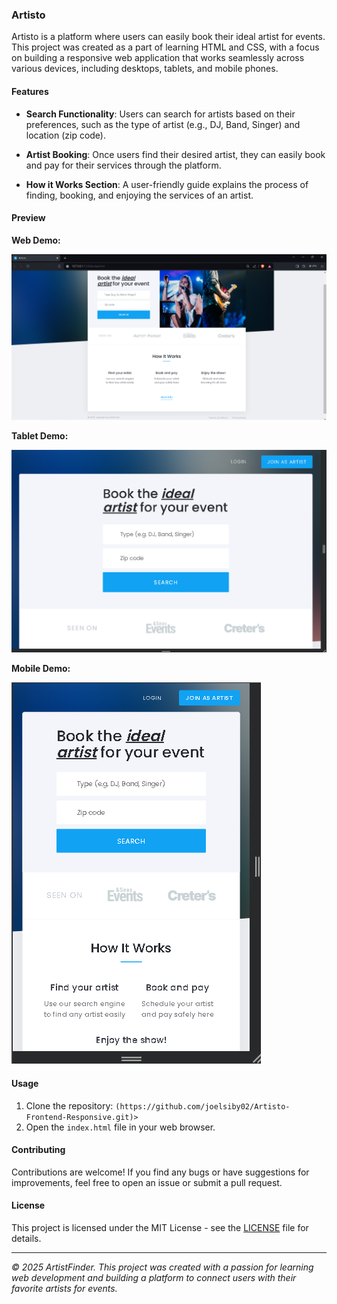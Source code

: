 ### Artisto

Artisto is a platform where users can easily book their ideal artist for events. This project was created as a part of learning HTML and CSS, with a focus on building a responsive web application that works seamlessly across various devices, including desktops, tablets, and mobile phones.

#### Features

- **Search Functionality**: Users can search for artists based on their preferences, such as the type of artist (e.g., DJ, Band, Singer) and location (zip code).

- **Artist Booking**: Once users find their desired artist, they can easily book and pay for their services through the platform.

- **How it Works Section**: A user-friendly guide explains the process of finding, booking, and enjoying the services of an artist.

#### Preview

**Web Demo:**

![Web Demo](webScreen.png)

**Tablet Demo:**

![Tab Demo](tabScreen.png)

**Mobile Demo:**

![Mobile Demo](mobileScreen.png)

#### Usage

1. Clone the repository: `(https://github.com/joelsiby02/Artisto-Frontend-Responsive.git)>`
2. Open the `index.html` file in your web browser.

#### Contributing

Contributions are welcome! If you find any bugs or have suggestions for improvements, feel free to open an issue or submit a pull request.

#### License

This project is licensed under the MIT License - see the [LICENSE](LICENSE) file for details.

---

*© 2025 ArtistFinder. This project was created with a passion for learning web development and building a platform to connect users with their favorite artists for events.*
